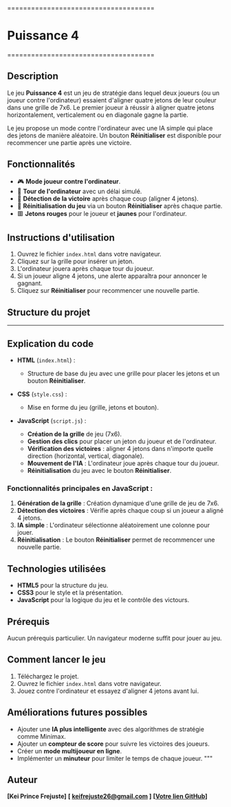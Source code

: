 =====================================
# Puissance 4
=====================================

## Description

Le jeu **Puissance 4** est un jeu de stratégie dans lequel deux joueurs (ou un joueur contre l'ordinateur) essaient d'aligner quatre jetons de leur couleur dans une grille de 7x6. Le premier joueur à réussir à aligner quatre jetons horizontalement, verticalement ou en diagonale gagne la partie.

Le jeu propose un mode contre l'ordinateur avec une IA simple qui place des jetons de manière aléatoire. Un bouton **Réinitialiser** est disponible pour recommencer une partie après une victoire.

## Fonctionnalités

- 🎮 **Mode joueur contre l'ordinateur**.
- 🔄 **Tour de l'ordinateur** avec un délai simulé.
- 🚪 **Détection de la victoire** après chaque coup (aligner 4 jetons).
- 🧩 **Réinitialisation du jeu** via un bouton **Réinitialiser** après chaque partie.
- 🟥 **Jetons rouges** pour le joueur et **jaunes** pour l'ordinateur.

## Instructions d'utilisation

1. Ouvrez le fichier `index.html` dans votre navigateur.
2. Cliquez sur la grille pour insérer un jeton.
3. L'ordinateur jouera après chaque tour du joueur.
4. Si un joueur aligne 4 jetons, une alerte apparaîtra pour annoncer le gagnant.
5. Cliquez sur **Réinitialiser** pour recommencer une nouvelle partie.

## Structure du projet

---

## Explication du code

- **HTML** (`index.html`) :
  - Structure de base du jeu avec une grille pour placer les jetons et un bouton **Réinitialiser**.
  
- **CSS** (`style.css`) :
  - Mise en forme du jeu (grille, jetons et bouton).

- **JavaScript** (`script.js`) :
  - **Création de la grille** de jeu (7x6).
  - **Gestion des clics** pour placer un jeton du joueur et de l'ordinateur.
  - **Vérification des victoires** : aligner 4 jetons dans n'importe quelle direction (horizontal, vertical, diagonale).
  - **Mouvement de l'IA** : L'ordinateur joue après chaque tour du joueur.
  - **Réinitialisation** du jeu avec le bouton **Réinitialiser**.

### Fonctionnalités principales en JavaScript :

1. **Génération de la grille** : Création dynamique d'une grille de jeu de 7x6.
2. **Détection des victoires** : Vérifie après chaque coup si un joueur a aligné 4 jetons.
3. **IA simple** : L'ordinateur sélectionne aléatoirement une colonne pour jouer.
4. **Réinitialisation** : Le bouton **Réinitialiser** permet de recommencer une nouvelle partie.

## Technologies utilisées

- **HTML5** pour la structure du jeu.
- **CSS3** pour le style et la présentation.
- **JavaScript** pour la logique du jeu et le contrôle des victours.

## Prérequis

Aucun prérequis particulier. Un navigateur moderne suffit pour jouer au jeu.

## Comment lancer le jeu

1. Téléchargez le projet.
2. Ouvrez le fichier `index.html` dans votre navigateur.
3. Jouez contre l'ordinateur et essayez d'aligner 4 jetons avant lui.

## Améliorations futures possibles

- Ajouter une **IA plus intelligente** avec des algorithmes de stratégie comme Minimax.
- Ajouter un **compteur de score** pour suivre les victoires des joueurs.
- Créer un **mode multijoueur en ligne**.
- Implémenter un **minuteur** pour limiter le temps de chaque joueur.
"""

## Auteur 
**[Kei Prince Frejuste]**
**[ keifrejuste26@gmail.com ]**
**[[Votre lien GitHub](https://github.com/Frejuste26)]** 
